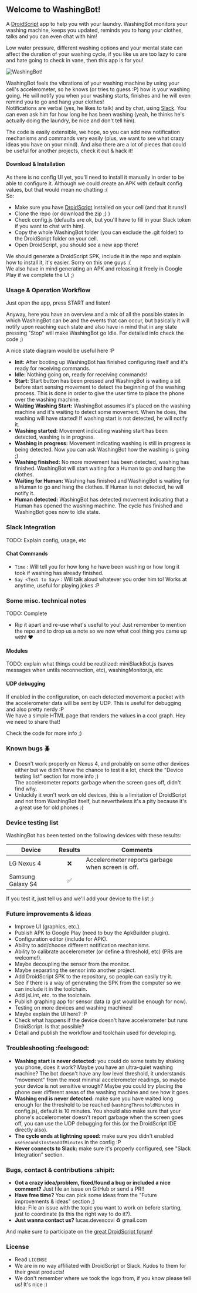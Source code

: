 Welcome to WashingBot!
----------------------

A [DroidScript](https://play.google.com/store/apps/details?id=com.smartphoneremote.androidscriptfree) app to help you with your laundry. WashingBot monitors your washing machine, keeps you updated, reminds you to hang your clothes, talks and you can even chat with him!

Low water pressure, different washing options and your mental state can affect the duration of your washing cycle, if you like us are too lazy to care and hate going to check in vane, then this app is for you!

![WashingBot!](https://github.com/MetalBunker/WashingBot/blob/master/Img/WashingBot.png)
  
WashingBot feels the vibrations of your washing machine by using your cell's accelerometer, so he knows (or tries to guess :P) how is your washing going. He will notify you when your washing starts, finishes and he will even remind you to go and hang your clothes!  
Notifications are verbal (yes, he likes to talk) and by chat, using [Slack](https://slack.com/). You can even ask him for how long he has been washing (yeah, he thinks he's actually doing the laundry, be nice and don't tell him).

The code is easily extensible, we hope, so you can add new notification mechanisms and commands very easily (plus, we want to see what crazy ideas you have on your mind). And also there are a lot of pieces that could be useful for another projects, check it out & hack it! 

#### Download & Installation

As there is no config UI yet, you'll need to install it manually in order to be able to configure it. Although we could create an APK with default config values, but that would mean no chatting :(  
So: 

- Make sure you have [DroidScript](https://play.google.com/store/apps/details?id=com.smartphoneremote.androidscriptfree) installed on your cell (and that it runs!)
- Clone the repo (or download the zip ;) )
- Check config.js (defaults are ok, but you'll have to fill in your Slack token if you want to chat with him).
- Copy the whole WashingBot folder (you can exclude the .git folder) to the DroidScript folder on your cell.
- Open DroidScript, you should see a new app there!

We should generate a DroidScript SPK, include it in the repo and explain how to install it, it's easier. Sorry on this one guys :(  
We also have in mind generating an APK and releasing it freely in Google Play if we complete the UI ;) 

### Usage & Operation Workflow

Just open the app, press START and listen!

Anyway, here you have an overview and a mix of all the possible states in which WashingBot can be and the events that can occur, but basically it will notify upon reaching each state and also have in mind that in any state pressing "Stop" will make WashingBot go Idle. For detailed info check the code ;)  

A nice state diagram would be useful here :P

- **Init:** After booting up WashingBot has finished configuring itself and it's ready for receiving commands.
- **Idle:** Nothing going on, ready for receiving commands!
- **Start:** Start button has been pressed and WashingBot is waiting a bit before start sensing movement to detect the beginning of the washing process. This is done in order to give the user time to place the phone over the washing machine.
- **Waiting Washing Start:** WashingBot assumes it's placed on the washing machine and it's waiting to detect some movement. When he does, the washing will have started! If washing start is not detected, he will notify it.
- **Washing started:** Movement indicating washing start has been detected, washing is in progress.
- **Washing in progress:** Movement indicating washing is still in progress is being detected. Now you can ask WashingBot how the washing is going ;)
- **Washing finished:** No more movement has been detected, washing has finished. WashingBot will start waiting for a Human to go and hang the clothes.
- **Waiting for Human:** Washing has finished and WashingBot is waiting for a Human to go and hang the clothes. If Human is not detected, he will notify it.
- **Human detected:** WashingBot has detected movement indicating that a Human has opened the washing machine. The cycle has finished and WashingBot goes now to Idle state.

### Slack Integration

TODO: Explain config, usage, etc

#### Chat Commands

- `Time` : Will tell you for how long he have been washing or how long it took if washing has already finished.
- `Say <Text to Say>` : Will talk aloud whatever you order him to! Works at anytime, useful for playing jokes :P

### Some misc. technical notes

TODO: Complete

- Rip it apart and re-use what's useful to you! Just remember to mention the repo and to drop us a note so we now what cool thing you came up with! :heart:

#### Modules

TODO: explain what things could be reutilized: miniSlackBot.js (saves messages when untils reconnection, etc), washingMonitor.js, etc

#### UDP debugging

If enabled in the configuration, on each detected movement a packet with the accelerometer data will be sent by UDP. This is useful for debugging and also pretty nerdy :P  
We have a simple HTML page that renders the values in a cool graph. Hey we need to share that!

Check the code for more info ;) 

### Known bugs :beetle:

- Doesn't work properly on Nexus 4, and probably on some other devices either but we didn't have the chance to test it a lot, check the "Device testing list" section for more info ;)  
The accelerometer reports garbage when the screen goes off, didn't find why.
- Unluckily it won't work on old devices, this is a limitation of DroidScript and not from WashingBot itself, but nevertheless it's a pity because it's a great use for old phones :(

### Device testing list

WashingBot has been tested on the following devices with these results:

| Device | Results | Comments |
|--------|:---------:|----------|
|LG Nexus 4 | :x: | Accelerometer reports garbage when screen is off.
|Samsung Galaxy S4 | :white_check_mark: ||

If you test it, just tell us and we'll add your device to the list ;)
  
### Future improvements & ideas

- Improve UI (graphics, etc.).
- Publish APK to Google Play (need to buy the ApkBuilder plugin).
- Configuration editor (include for APK).
- Ability to add/choose different notification mechanisms.
- Ability to calibrate accelerometer (or define a threshold, etc) (PRs are welcome!).
- Maybe decoupling the sensor from the monitor.
- Maybe separating the sensor into another project.
- Add DroidScript SPK to the repository, so people can easily try it.
- See if there is a way of generating the SPK from the computer so we can include it in the toolchain. 
- Add jsLint, etc. to the toolchain.
- Publish graphing app for sensor data (a gist would be enough for now).
- Testing on more devices and washing machines!
- Maybe explain the UI here? :P
- Check what happens if the device doesn't have accelerometer but runs DroidScript. Is that possible?
- Detail and publish the workflow and toolchain used for developing.

### Troubleshooting :feelsgood:

- **Washing start is never detected:** you could do some tests by shaking you phone, does it work? Maybe you have an ultra-quiet washing machine? The bot doesn't have any low level threshold, it understands "movement" from the most minimal accelerometer readings, so maybe your device is not sensitive enough? Maybe you could try placing the phone over different areas of the washing machine and see how it goes.
- **Washing end is never detected:** make sure you have waited long enough for the threshold to be reached (`washingThresholdMinutes` in config.js), default is 10 minutes. You should also make sure that your phone's accelerometer doesn't report garbage when the screen goes off, you can use the UDP debugging for this (or the DroidScript IDE directly also).
- **The cycle ends at lightning speed:** make sure you didn't enabled `useSecondsInsteadOfMinutes` in the config :P
- **Never connects to Slack:** make sure it's properly configured, see "Slack Integration" section.

### Bugs, contact & contributions :shipit:

- **Got a crazy idea/problem, fixed/found a bug or included a nice comment?** Just file an issue on GitHub or send a PR!!
- **Have free time?** You can pick some ideas from the "Future improvements & ideas" section ;)  
Idea: File an issue with the topic you want to work on before starting, just to coordinate (is this the right way to do it?).
- **Just wanna contact us?** lucas.devescovi :recycle: gmail.com 

And make sure to participate on the [great DroidScript forum](https://groups.google.com/forum/#!forum/androidscript)!

### License

- Read `LICENSE`
- We are in no way affiliated with DroidScript or Slack. Kudos to them for their great products!
- We don't remember where we took the logo from, if you know please tell us! It's nice :)

